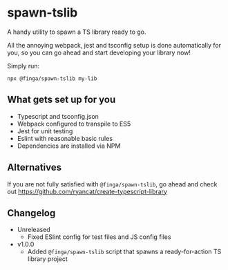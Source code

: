 # spawn-tslib
A handy utility to spawn a TS library ready to go.

All the annoying webpack, jest and tsconfig setup is done automatically for you, so you can go ahead and start developing your library now!

Simply run:

```
npx @finga/spawn-tslib my-lib
```

## What gets set up for you
- Typescript and tsconfig.json
- Webpack configured to transpile to ES5
- Jest for unit testing
- Eslint with reasonable basic rules
- Dependencies are installed via NPM

## Alternatives
If you are not fully satisfied with `@finga/spawn-tslib`, go ahead and check out https://github.com/ryancat/create-typescript-library

## Changelog

- Unreleased
  - Fixed ESlint config for test files and JS config files
- v1.0.0
  - Added `@finga/spawn-tslib` script that spawns a ready-for-action TS library project
